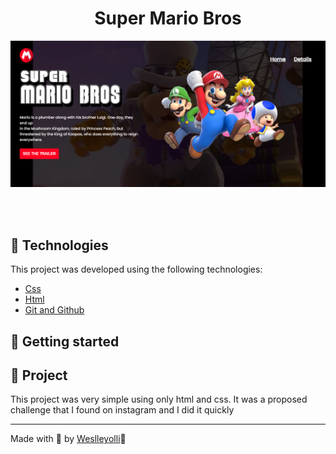 <h1 align="center"> Super Mario Bros </h1>

![](./src/.github/Preview.png)

<br>
<br>

## 🧪 Technologies

This project was developed using the following technologies:

- [Css](https://developer.mozilla.org/pt-BR/docs/Web/CSS)
- [Html](https://developer.mozilla.org/pt-BR/docs/Web/HTML)
- [Git and Github](https://github.com/)


## 🚀 Getting started

## 🔖 Project

This project was very simple using only html and css. It was a proposed challenge that I found on instagram and I did it quickly


---

Made with 💜 by [Weslleyolli](https://github.com/weslleyolli)👋
